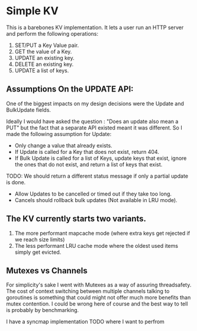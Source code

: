 # Simple KV 

This is a barebones KV implementation. It lets a user run an HTTP server and perform the following operations:

1. SET/PUT a Key Value pair. 
2. GET the value of a Key. 
3. UPDATE an existing key.
4. DELETE an existing key.
5. UPDATE a list of keys.


## Assumptions On the UPDATE API: 

One of the biggest impacts on my design decisions were the Update and BulkUpdate fields.

Ideally I would have asked the question : "Does an update also mean a PUT" but the fact that 
a separate API existed meant it was different. So I made the following assumption for Update:

- Only change a value that already exists. 
- If Update is called for a Key that does not exist, return 404. 
- If Bulk Update is called for a list of Keys, update keys that exist, ignore the ones that do not exist, and return 
a list of keys that exist. 

TODO: We should return a different status message if only a partial update is done.
- Allow Updates to be cancelled or timed out if they take too long. 
- Cancels should rollback bulk updates (Not available in LRU mode). 

## The KV currently starts two variants. 

1. The more performant mapcache mode (where extra keys get rejected if we reach size limits)
2. The less performant LRU cache mode where the oldest used items simply get evicted. 

## Mutexes vs Channels

For simplicity's sake I went with Mutexes as a way of assuring threadsafety. The cost of context switching
between multiple channels talking to goroutines is something that could might not offer much more benefits
than mutex contention. I could be wrong here of course and the best way to tell is probably by benchmarking.

I have a syncmap implementation TODO where I want to perfrom

